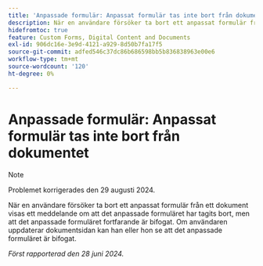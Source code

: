 ```yaml
---
title: 'Anpassade formulär: Anpassat formulär tas inte bort från dokumentet'
description: När en användare försöker ta bort ett anpassat formulär från ett dokument visas ett meddelande om att det anpassade formuläret har tagits bort, men att det anpassade formuläret fortfarande är bifogat.  Om användaren uppdaterar dokumentsidan kan han eller hon se att det anpassade formuläret är bifogat.
hidefromtoc: true
feature: Custom Forms, Digital Content and Documents
exl-id: 906dc16e-3e9d-4121-a929-8d50b7fa17f5
source-git-commit: adfed546c37dc86b686598bb5b836838963e00e6
workflow-type: tm+mt
source-wordcount: '120'
ht-degree: 0%

---
```


# Anpassade formulär: Anpassat formulär tas inte bort från dokumentet

>[!NOTE]
>
>Problemet korrigerades den 29 augusti 2024.

När en användare försöker ta bort ett anpassat formulär från ett dokument visas ett meddelande om att det anpassade formuläret har tagits bort, men att det anpassade formuläret fortfarande är bifogat.  Om användaren uppdaterar dokumentsidan kan han eller hon se att det anpassade formuläret är bifogat.

_Först rapporterad den 28 juni 2024._
